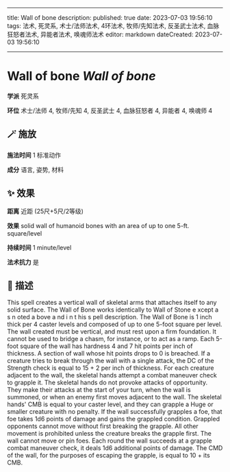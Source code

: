 
---
title: Wall of bone
description: 
published: true
date: 2023-07-03 19:56:10
tags: 法术, 死灵系, 术士/法师法术, 4环法术, 牧师/先知法术, 反圣武士法术, 血脉狂怒者法术, 异能者法术, 唤魂师法术
editor: markdown
dateCreated: 2023-07-03 19:56:10

---

# **Wall of bone** *Wall of bone*

**学派** 死灵系 

**环位** 术士/法师 4, 牧师/先知 4, 反圣武士 4, 血脉狂怒者 4, 异能者 4, 唤魂师 4

## 🪄 施放

**施法时间** 1 标准动作

**成分** 语言, 姿势, 材料

## ✨ 效果  

**距离** 近距 (25尺+5尺/2等级) 

**效果** solid wall of humanoid bones with an area of up to one 5-ft. square/level 

**持续时间** 1 minute/level 

**法术抗力** 是

## 📖 描述

This spell creates a vertical wall of skeletal arms that attaches itself to any solid surface. The Wall of Bone works identically to Wall of Stone e xcept a s n oted a bove a nd i n t his s pell description. The Wall of Bone is 1 inch thick per 4 caster levels and composed of up to one 5-foot square per level. The wall created must be vertical, and must rest upon a firm foundation. It cannot be used to bridge a chasm, for instance, or to act as a ramp. Each 5-foot square of the wall has hardness 4 and 7 hit points per inch of thickness. A section of wall whose hit points drops to 0 is breached. If a creature tries to break through the wall with a single attack, the DC of the Strength check is equal to 15 + 2 per inch of thickness.  For each creature adjacent to the wall, the skeletal hands attempt a combat maneuver check to grapple it. The skeletal hands do not provoke attacks of opportunity. They make their attacks at the start of your turn, when the wall is summoned, or when an enemy first moves adjacent to the wall. The skeletal hands' CMB is equal to your caster level, and they can grapple a Huge or smaller creature with no penalty.  If the wall successfully grapples a foe, that foe takes 1d6 points of damage and gains the grappled condition. Grappled opponents cannot move without first breaking the grapple. All other movement is prohibited unless the creature breaks the grapple first. The wall cannot move or pin foes. Each round the wall succeeds at a grapple combat maneuver check, it deals 1d6 additional points of damage. The CMD of the wall, for the purposes of escaping the grapple, is equal to 10 + its CMB.
    